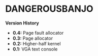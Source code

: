 # DANGEROUSBANJO
**Version History**
* **0.4:** Page fault allocator
* **0.3:** Page allocator
* **0.2:** Higher-half kernel
* **0.1:** VGA text console
